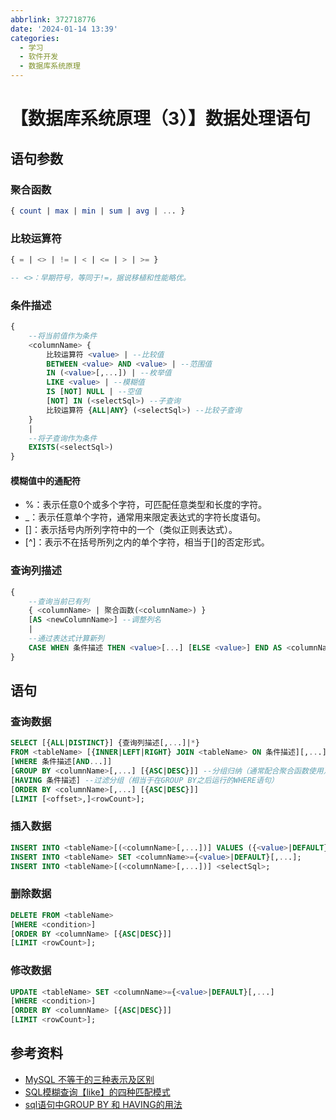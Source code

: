 ```yaml
---
abbrlink: 372718776
date: '2024-01-14 13:39'
categories:
  - 学习
  - 软件开发
  - 数据库系统原理
---
```


# 【数据库系统原理（3）】数据处理语句

## 语句参数

### 聚合函数

```sql
{ count | max | min | sum | avg | ... }
```

### 比较运算符

```sql
{ = | <> | != | < | <= | > | >= }

-- <>：早期符号，等同于!=，据说移植和性能略优。
```

### 条件描述

```sql
{
    --将当前值作为条件
    <columnName> {
        比较运算符 <value> | --比较值
        BETWEEN <value> AND <value> | --范围值
        IN (<value>[,...]) | --枚举值
        LIKE <value> | --模糊值
        IS [NOT] NULL | --空值
        [NOT] IN (<selectSql>) --子查询
        比较运算符 {ALL|ANY} (<selectSql>) --比较子查询
    }
    |
    --将子查询作为条件
    EXISTS(<selectSql>) 
}
```

#### 模糊值中的通配符

- %：表示任意0个或多个字符，可匹配任意类型和长度的字符。
- _：表示任意单个字符，通常用来限定表达式的字符长度语句。
- []：表示括号内所列字符中的一个（类似正则表达式）。
- [^]：表示不在括号所列之内的单个字符，相当于[]的否定形式。

### 查询列描述

```sql
{
    --查询当前已有列
    { <columnName> | 聚合函数(<columnName>) }
    [AS <newColumnName>] --调整列名
    |
    --通过表达式计算新列
    CASE WHEN 条件描述 THEN <value>[...] [ELSE <value>] END AS <columnName>
}
```

## 语句

### 查询数据

```sql
SELECT [{ALL|DISTINCT}] {查询列描述[,...]|*} 
FROM <tableName> [{INNER|LEFT|RIGHT} JOIN <tableName> ON 条件描述][,...]
[WHERE 条件描述[AND...]]
[GROUP BY <columnName>[,...] [{ASC|DESC}]] --分组归纳（通常配合聚合函数使用）
[HAVING 条件描述] --过滤分组（相当于在GROUP BY之后运行的WHERE语句）
[ORDER BY <columnName>[,...] [{ASC|DESC}]]
[LIMIT [<offset>,]<rowCount>];
```

### 插入数据

```sql
INSERT INTO <tableName>[(<columnName>[,...])] VALUES ({<value>|DEFAULT}[,...]);
INSERT INTO <tableName> SET <columnName>={<value>|DEFAULT}[,...];
INSERT INTO <tableName>[(<columnName>[,...])] <selectSql>;
```

### 删除数据

```sql
DELETE FROM <tableName>
[WHERE <condition>]
[ORDER BY <columnName> [{ASC|DESC}]]
[LIMIT <rowCount>];
```

### 修改数据

```sql
UPDATE <tableName> SET <columnName>={<value>|DEFAULT}[,...]
[WHERE <condition>]
[ORDER BY <columnName> [{ASC|DESC}]]
[LIMIT <rowCount>];
```

## 参考资料

- [MySQL 不等于的三种表示及区别](<https://blog.csdn.net/weixin_45659364/article/details/115466885>)
- [SQL模糊查询【like】的四种匹配模式](<https://blog.csdn.net/VariatioZbw/article/details/106938495>)
- [sql语句中GROUP BY 和 HAVING的用法](<https://blog.csdn.net/tyt_XiaoTao/article/details/81532495>)

